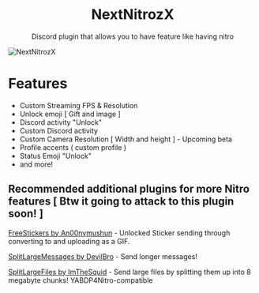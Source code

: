 <h1 align="center">NextNitrozX</h1>

<p align="center">Discord plugin that allows you to have feature like having nitro</p>

![NextNitrozX](https://socialify.git.ci/JNDEV03/NextNitrozX/image?description=1&descriptionEditable=Discord%20plugin%20that%20allows%20you%20to%20have%20an%20feature%20like%20having%20Nitro&font=KoHo&forks=1&issues=1&name=1&owner=1&pulls=1&stargazers=1&theme=Light)

# Features

- Custom Streaming FPS & Resolution
- Unlock emoji [ Gift and image ]
- Discord activity "Unlock" 
- Custom Discord activity
- Custom Camera Resolution [ Width and height ] - Upcoming beta
- Profile accents ( custom profile )
- Status Emoji "Unlock"
- and more!

## Recommended additional plugins for more Nitro features [ Btw it going to attack to this plugin soon! ]

[FreeStickers by An00nymushun](https://github.com/An00nymushun/DiscordFreeStickers) - Unlocked Sticker sending through converting to and uploading as a GIF.

[SplitLargeMessages by DevilBro](https://github.com/mwittrien/BetterDiscordAddons/tree/master/Plugins/SplitLargeMessages) - Send longer messages!

[SplitLargeFiles by ImTheSquid](https://github.com/riolubruh/SplitLargeFiles) - Send large files by splitting them up into 8 megabyte chunks! YABDP4Nitro-compatible
